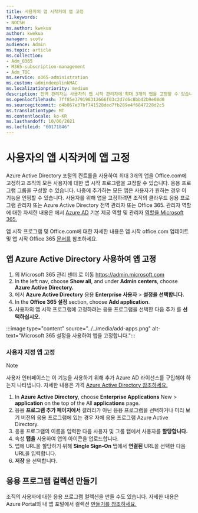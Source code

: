 ```yaml
---
title: 사용자의 앱 시작커에 앱 고정
f1.keywords:
- NOCSH
ms.author: kwekua
author: kwekua
manager: scotv
audience: Admin
ms.topic: article
ms.collection:
- Adm_O365
- M365-subscription-management
- Adm_TOC
ms.service: o365-administration
ms.custom: admindeeplinkMAC
ms.localizationpriority: medium
description: 전역 관리자는 사용자의 앱 시작 관리자에 최대 3개의 앱을 고정할 수 있습니다.
ms.openlocfilehash: 7ff85e379198312666f03c2d7d6c8bb42b9e08d0
ms.sourcegitcommit: d4b867e37bf741528ded7fb289e4f6847228d2c5
ms.translationtype: MT
ms.contentlocale: ko-KR
ms.lasthandoff: 10/06/2021
ms.locfileid: "60171846"
---
```

# <a name="pin-apps-to-your-users-app-launcher"></a>사용자의 앱 시작커에 앱 고정

Azure Active Directory 포털의 컨트롤을 사용하여 최대 3개의 앱을 Office.com에 고정하고 조직의 모든 사용자에 대한 앱 시작 프로그램을 고정할 수 있습니다. 응용 프로그램 그룹을 구성할 수 있습니다. 나중에 추가하는 모든 앱은 사용자가 원하는 경우 이 기능을 언핑할 수 있습니다. 사용자를 위해 앱을 고정하려면 조직의 클라우드 응용 프로그램 관리자 또는 Azure Active Directory 전역 관리자 또는 Office 365. 관리자 역할에 대한 자세한 내용은 에서 [Azure AD](/azure/active-directory/roles/permissions-reference) 기본 제공 역할 및 관리자 [역할을 Microsoft 365.](../add-users/about-admin-roles.md) 

앱 시작 프로그램 및 Office.com에 대한 자세한 [](https://support.microsoft.com/office/79f12104-6fed-442f-96a0-eb089a3f476a) 내용은 앱 시작 office.com 업데이트 및 앱 시작 Office 365 [문서를](https://techcommunity.microsoft.com/t5/office-365-blog/updates-to-office-com-and-the-office-365-app-launcher/ba-p/1150503) 참조하세요.

## <a name="use-the-azure-active-directory-portal-to-pin-apps"></a>앱 Azure Active Directory 사용하여 앱 고정

1. 의 Microsoft 365 관리 센터 로 이동 <a href="https://go.microsoft.com/fwlink/p/?linkid=2024339" target="_blank">https://admin.microsoft.com</a>
2. In the left nav, choose **Show all**, and under **Admin centers**, choose **Azure Active Directory.**
3. 에서 **Azure Active Directory** 응용 **Enterprise 사용자**  >  **설정을 선택합니다.**
4. In the **Office 365 설정** section, choose **Add application**.
5. 사용자의 앱 시작 프로그램에 고정하려는 응용 프로그램을 선택한 다음 추가 를 **선택하십시오.**

:::image type="content" source="../../media/add-apps.png" alt-text="Microsoft 365 설정을 사용하여 앱을 고정합니다.":::

### <a name="pin-a-custom-app"></a>사용자 지정 앱 고정

> [!NOTE]
> 사용자 인터페이스는 이 기능을 사용하기 위해 추가 Azure AD 라이선스를 구입해야 하는지 나타냅니다. 자세한 내용은 가격 [Azure Active Directory 참조하세요.](https://azure.microsoft.com/pricing/details/active-directory/)

1. In **Azure Active Directory**, choose **Enterprise Applications** New  >  **application** on the top of the All **applications** page.
2. 응용 **프로그램 추가 페이지에서**  갤러리가 아닌 응용  프로그램을 선택하거나 미리 보기 버전의 응용 프로그램에 있는 경우 자체 응용 프로그램 Azure Active Directory. 
3. 응용 프로그램의 이름을 입력한 다음 사용자 및 그룹 탭에서 사용자를 **할당합니다.**
4. 속성 **탭을** 사용하여 앱의 아이콘을 업로드합니다.
5. 앱에 URL을 할당하기 위해 **Single Sign-On** 탭에서 **연결된** URL을 선택한 다음 URL을 입력합니다.
6. **저장** 을 선택합니다.

## <a name="create-application-collections"></a>응용 프로그램 컬렉션 만들기

조직의 사용자에 대한 응용 프로그램 컬렉션을 만들 수도 있습니다. 자세한 내용은 Azure Portal의 내 앱 포털에서 컬렉션 [만들기를 참조하세요.](/azure/active-directory/manage-apps/access-panel-collections)